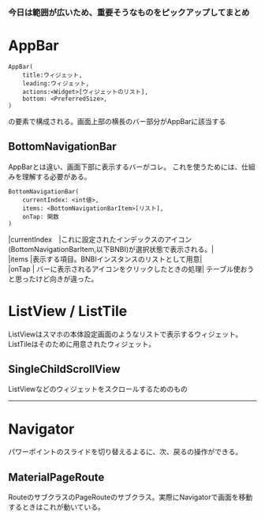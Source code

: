 ### 今日は範囲が広いため、重要そうなものをピックアップしてまとめ

# AppBar
```
AppBar(
    title:ウィジェット,
    leading:ウィジェット,
    actions:<Widget>[ウィジェットのリスト],
    bottom: <PreferredSize>,
)
```
の要素で構成される。画面上部の横長のバー部分がAppBarに該当する

## BottomNavigationBar
AppBarとは違い、画面下部に表示するバーがコレ。
これを使うためには、仕組みを理解する必要がある。
```
BottomNavigationBar(
    currentIndex: <int値>,
    items: <BottomNavigationBarItem>[リスト],
    onTap: 関数
)
```
|currentIndex　|これに設定されたインデックスのアイコン(BottomNavigationBarItem,以下BNBI)が選択状態で表示される。|  
|items |表示する項目。BNBIインスタンスのリストとして用意|  
|onTap | バーに表示されるアイコンをクリックしたときの処理|
テーブル使おうと思ったけど向きが違った。

# ListView / ListTile
ListViewはスマホの本体設定画面のようなリストで表示するウィジェット。ListTileはそのために用意されたウィジェット。

## SingleChildScrollView
ListViewなどのウィジェットをスクロールするためのもの

-------------------

# Navigator
パワーポイントのスライドを切り替えるよるに、次、戻るの操作ができる。

## MaterialPageRoute
RouteのサブクラスのPageRouteのサブクラス。実際にNavigatorで画面を移動するときはこれが動いている。